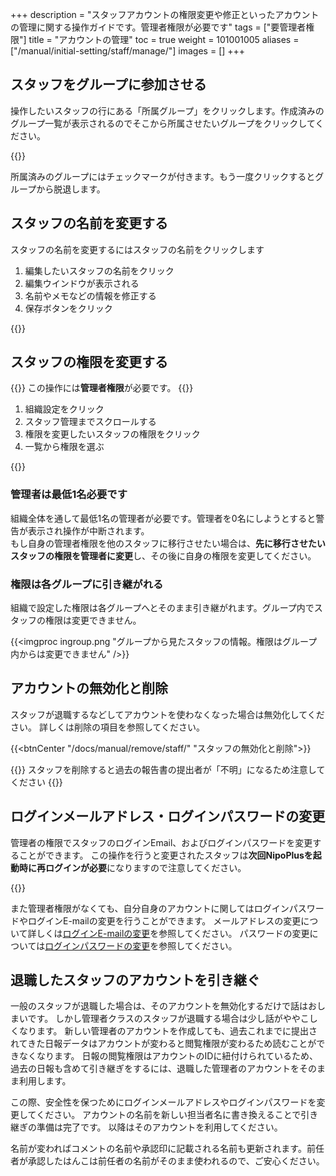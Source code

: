 +++
description = "スタッフアカウントの権限変更や修正といったアカウントの管理に関する操作ガイドです。管理者権限が必要です"
tags = ["要管理者権限"]
title = "アカウントの管理"
toc = true
weight = 101001005
aliases = ["/manual/initial-setting/staff/manage/"]
images = []
+++

## スタッフをグループに参加させる

操作したいスタッフの行にある「所属グループ」をクリックします。作成済みのグループ一覧が表示されるのでそこから所属させたいグループをクリックしてください。

{{<appscreen filename="join1" title="組織のスタッフをグループにアサイン（所属）します。">}}

所属済みのグループにはチェックマークが付きます。もう一度クリックするとグループから脱退します。

## スタッフの名前を変更する

スタッフの名前を変更するにはスタッフの名前をクリックします

1. 編集したいスタッフの名前をクリック
1. 編集ウインドウが表示される
1. 名前やメモなどの情報を修正する
1. 保存ボタンをクリック

{{<appscreen filename="edit" title="スタッフの名前を変更する（管理者権限が必要）">}}

## スタッフの権限を変更する

{{<alice pos="right" icon="here">}}
この操作には**管理者権限**が必要です。
{{</alice>}}

1. 組織設定をクリック
1. スタッフ管理までスクロールする
1. 権限を変更したいスタッフの権限をクリック
1. 一覧から権限を選ぶ

{{<appscreen filename="rank" title="スタッフの権限を変更する（管理者権限が必要）">}}

### 管理者は最低1名必要です

組織全体を通して最低1名の管理者が必要です。管理者を0名にしようとすると警告が表示され操作が中断されます。  
もし自身の管理者権限を他のスタッフに移行させたい場合は、**先に移行させたいスタッフの権限を管理者に変更**し、その後に自身の権限を変更してください。

### 権限は各グループに引き継がれる

組織で設定した権限は各グループへとそのまま引き継がれます。グループ内でスタッフの権限は変更できません。

{{<imgproc ingroup.png "グループから見たスタッフの情報。権限はグループ内からは変更できません" />}}

## アカウントの無効化と削除

スタッフが退職するなどしてアカウントを使わなくなった場合は無効化してください。
詳しくは削除の項目を参照してください。

{{<btnCenter "/docs/manual/remove/staff/" "スタッフの無効化と削除">}}


{{<warning>}}
スタッフを削除すると過去の報告書の提出者が「不明」になるため注意してください
{{</warning>}}

## ログインメールアドレス・ログインパスワードの変更

管理者の権限でスタッフのログインEmail、およびログインパスワードを変更することができます。
この操作を行うと変更されたスタッフは**次回NipoPlusを起動時に再ログインが必要**になりますので注意してください。

{{<appscreen filename="email-password" title="スタッフのE-mailやパスワードを管理者が変更できます。変更後はそのスタッフは自動でログアウトします">}}

また管理者権限がなくても、自分自身のアカウントに関してはログインパスワードやログインE-mailの変更を行うことができます。
メールアドレスの変更について詳しくは[ログインE-mailの変更](/docs/manual/account/email/)を参照してください。
パスワードの変更については[ログインパスワードの変更](/docs/manual/account/password/)を参照してください。

## 退職したスタッフのアカウントを引き継ぐ

一般のスタッフが退職した場合は、そのアカウントを無効化するだけで話はおしまいです。
しかし管理者クラスのスタッフが退職する場合は少し話がややこしくなります。
新しい管理者のアカウントを作成しても、過去これまでに提出されてきた日報データはアカウントが変わると閲覧権限が変わるため読むことができなくなります。
日報の閲覧権限はアカウントのIDに紐付けられているため、過去の日報も含めて引き継ぎをするには、退職した管理者のアカウントをそのまま利用します。

この際、安全性を保つためにログインメールアドレスやログインパスワードを変更してください。
アカウントの名前を新しい担当者名に書き換えることで引き継ぎの準備は完了です。
以降はそのアカウントを利用してください。

名前が変わればコメントの名前や承認印に記載される名前も更新されます。前任者が承認したはんこは前任者の名前がそのまま使われるので、ご安心ください。
